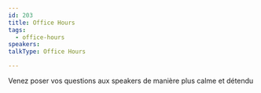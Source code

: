 ```yaml
---
id: 203
title: Office Hours
tags:
  - office-hours
speakers:
talkType: Office Hours

---
```


Venez poser vos questions aux speakers de manière plus calme et détendu
